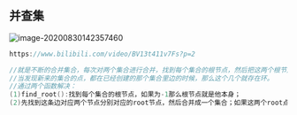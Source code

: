 ## 并查集

![image-20200830142357460](C:\Users\miao\AppData\Roaming\Typora\typora-user-images\image-20200830142357460.png)

``` c++
https://www.bilibili.com/video/BV13t411v7Fs?p=2
```

``` c++
//就是不断的合并集合，每次对两个集合进行合并，找到每个集合的根节点，然后把这两个根节点合并成一个集合；
//当发现新来的集合的点，都在已经创建的那个集合里边的时候，那么这个几个就存在环。
//通过两个函数解决：
(1)find_root():找到每个集合的根节点，如果为-1那么根节点就是他本身；
(2)先找到这条边对应两个节点分别对应的root节点，然后合并成一个集合；如果这两个root点相同，那么就存在环
```

